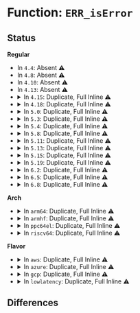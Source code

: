 # Function: <code>ERR_isError</code>

## Status
<b>Regular</b>
<ul>
<li>
In <code>4.4</code>: Absent ⚠️
</li>
<li>
In <code>4.8</code>: Absent ⚠️
</li>
<li>
In <code>4.10</code>: Absent ⚠️
</li>
<li>
In <code>4.13</code>: Absent ⚠️
</li>
<li>
<details>
<summary>In <code>4.15</code>: Duplicate, Full Inline ⚠️</summary>

**Collision:** Static Duplication

**Inline:** Full

**Transformation:** False

**Instances:**

```
In lib/zstd/decompress.c (0)
Location: lib/zstd/error_private.h:44
Inline: True
```
```
In lib/zstd/entropy_common.c (ffffffff814b9091)
Location: lib/zstd/error_private.h:44
Inline: True
```
```
In lib/zstd/fse_decompress.c (0)
Location: lib/zstd/error_private.h:44
Inline: True
```
</details>
</li>
<li>
<details>
<summary>In <code>4.18</code>: Duplicate, Full Inline ⚠️</summary>

**Collision:** Static Duplication

**Inline:** Full

**Transformation:** False

**Instances:**

```
In lib/zstd/decompress.c (0)
Location: lib/zstd/error_private.h:44
Inline: True
```
```
In lib/zstd/entropy_common.c (ffffffff814eb8a0)
Location: lib/zstd/error_private.h:44
Inline: True
```
```
In lib/zstd/fse_decompress.c (0)
Location: lib/zstd/error_private.h:44
Inline: True
```
</details>
</li>
<li>
<details>
<summary>In <code>5.0</code>: Duplicate, Full Inline ⚠️</summary>

**Collision:** Static Duplication

**Inline:** Full

**Transformation:** False

**Instances:**

```
In lib/zstd/decompress.c (0)
Location: lib/zstd/error_private.h:44
Inline: True
```
```
In lib/zstd/entropy_common.c (ffffffff814ff5f0)
Location: lib/zstd/error_private.h:44
Inline: True
```
```
In lib/zstd/fse_decompress.c (0)
Location: lib/zstd/error_private.h:44
Inline: True
```
</details>
</li>
<li>
<details>
<summary>In <code>5.3</code>: Duplicate, Full Inline ⚠️</summary>

**Collision:** Static Duplication

**Inline:** Full

**Transformation:** False

**Instances:**

```
In lib/zstd/decompress.c (0)
Location: lib/zstd/error_private.h:44
Inline: True
```
```
In lib/zstd/entropy_common.c (ffffffff8152d7c0)
Location: lib/zstd/error_private.h:44
Inline: True
Inline callers:
  - lib/zstd/entropy_common.c:HUF_isError
```
```
In lib/zstd/fse_decompress.c (0)
Location: lib/zstd/error_private.h:44
Inline: True
```
</details>
</li>
<li>
<details>
<summary>In <code>5.4</code>: Duplicate, Full Inline ⚠️</summary>

**Collision:** Static Duplication

**Inline:** Full

**Transformation:** False

**Instances:**

```
In lib/zstd/decompress.c (0)
Location: lib/zstd/error_private.h:44
Inline: True
```
```
In lib/zstd/entropy_common.c (ffffffff8154e650)
Location: lib/zstd/error_private.h:44
Inline: True
Inline callers:
  - lib/zstd/entropy_common.c:HUF_isError
```
```
In lib/zstd/fse_decompress.c (0)
Location: lib/zstd/error_private.h:44
Inline: True
```
</details>
</li>
<li>
<details>
<summary>In <code>5.8</code>: Duplicate, Full Inline ⚠️</summary>

**Collision:** Static Duplication

**Inline:** Full

**Transformation:** False

**Instances:**

```
In lib/zstd/huf_compress.c (0)
Location: lib/zstd/error_private.h:44
Inline: True
```
```
In lib/zstd/compress.c (0)
Location: lib/zstd/error_private.h:44
Inline: True
```
```
In lib/zstd/entropy_common.c (ffffffff815cc560)
Location: lib/zstd/error_private.h:44
Inline: True
```
```
In lib/zstd/fse_decompress.c (0)
Location: lib/zstd/error_private.h:44
Inline: True
```
```
In lib/zstd/decompress.c (0)
Location: lib/zstd/error_private.h:44
Inline: True
```
</details>
</li>
<li>
<details>
<summary>In <code>5.11</code>: Duplicate, Full Inline ⚠️</summary>

**Collision:** Static Duplication

**Inline:** Full

**Transformation:** False

**Instances:**

```
In lib/zstd/huf_compress.c (0)
Location: lib/zstd/error_private.h:44
Inline: True
```
```
In lib/zstd/compress.c (0)
Location: lib/zstd/error_private.h:44
Inline: True
```
```
In lib/zstd/entropy_common.c (ffffffff815ea0c5)
Location: lib/zstd/error_private.h:44
Inline: True
```
```
In lib/zstd/fse_decompress.c (0)
Location: lib/zstd/error_private.h:44
Inline: True
```
```
In lib/zstd/decompress.c (0)
Location: lib/zstd/error_private.h:44
Inline: True
```
</details>
</li>
<li>
<details>
<summary>In <code>5.13</code>: Duplicate, Full Inline ⚠️</summary>

**Collision:** Static Duplication

**Inline:** Full

**Transformation:** False

**Instances:**

```
In lib/zstd/decompress.c (0)
Location: lib/zstd/error_private.h:44
Inline: True
```
```
In lib/zstd/entropy_common.c (ffffffff815d81d5)
Location: lib/zstd/error_private.h:44
Inline: True
```
```
In lib/zstd/fse_decompress.c (0)
Location: lib/zstd/error_private.h:44
Inline: True
```
</details>
</li>
<li>
<details>
<summary>In <code>5.15</code>: Duplicate, Full Inline ⚠️</summary>

**Collision:** Static Duplication

**Inline:** Full

**Transformation:** False

**Instances:**

```
In lib/zstd/decompress.c (0)
Location: lib/zstd/error_private.h:44
Inline: True
```
```
In lib/zstd/entropy_common.c (ffffffff81643485)
Location: lib/zstd/error_private.h:44
Inline: True
```
```
In lib/zstd/fse_decompress.c (0)
Location: lib/zstd/error_private.h:44
Inline: True
```
</details>
</li>
<li>
<details>
<summary>In <code>5.19</code>: Duplicate, Full Inline ⚠️</summary>

**Collision:** Static Duplication

**Inline:** Full

**Transformation:** False

**Instances:**

```
In lib/zstd/zstd_compress_module.c (0)
Location: lib/zstd/common/error_private.h:45
Inline: True
```
```
In lib/zstd/common/entropy_common.c (ffffffff81709fd5)
Location: lib/zstd/common/error_private.h:45
Inline: True
Inline callers:
  - lib/zstd/common/entropy_common.c:HUF_isError
```
```
In lib/zstd/common/fse_decompress.c (0)
Location: lib/zstd/common/error_private.h:45
Inline: True
```
```
In lib/zstd/common/zstd_common.c (ffffffff8170d345)
Location: lib/zstd/common/error_private.h:45
Inline: True
Inline callers:
  - lib/zstd/common/zstd_common.c:ZSTD_isError
```
```
In lib/zstd/compress/fse_compress.c (0)
Location: lib/zstd/common/error_private.h:45
Inline: True
```
```
In lib/zstd/compress/hist.c (ffffffff8170f035)
Location: lib/zstd/common/error_private.h:45
Inline: True
Inline callers:
  - lib/zstd/compress/hist.c:HIST_isError
```
```
In lib/zstd/compress/huf_compress.c (0)
Location: lib/zstd/common/error_private.h:45
Inline: True
```
```
In lib/zstd/compress/zstd_compress.c (0)
Location: lib/zstd/common/error_private.h:45
Inline: True
```
```
In lib/zstd/compress/zstd_compress_literals.c (0)
Location: lib/zstd/common/error_private.h:45
Inline: True
```
```
In lib/zstd/compress/zstd_compress_sequences.c (0)
Location: lib/zstd/common/error_private.h:45
Inline: True
```
```
In lib/zstd/compress/zstd_compress_superblock.c (0)
Location: lib/zstd/common/error_private.h:45
Inline: True
```
```
In lib/zstd/compress/zstd_ldm.c (0)
Location: lib/zstd/common/error_private.h:45
Inline: True
```
```
In lib/zstd/decompress/huf_decompress.c (0)
Location: lib/zstd/common/error_private.h:45
Inline: True
```
```
In lib/zstd/decompress/zstd_ddict.c (0)
Location: lib/zstd/common/error_private.h:45
Inline: True
```
```
In lib/zstd/decompress/zstd_decompress.c (0)
Location: lib/zstd/common/error_private.h:45
Inline: True
```
```
In lib/zstd/decompress/zstd_decompress_block.c (0)
Location: lib/zstd/common/error_private.h:45
Inline: True
```
</details>
</li>
<li>
<details>
<summary>In <code>6.2</code>: Duplicate, Full Inline ⚠️</summary>

**Collision:** Static Duplication

**Inline:** Full

**Transformation:** False

**Instances:**

```
In lib/zstd/zstd_compress_module.c (0)
Location: lib/zstd/common/error_private.h:47
Inline: True
```
```
In lib/zstd/compress/fse_compress.c (0)
Location: lib/zstd/common/error_private.h:47
Inline: True
```
```
In lib/zstd/compress/hist.c (ffffffff817fe0f5)
Location: lib/zstd/common/error_private.h:47
Inline: True
Inline callers:
  - lib/zstd/compress/hist.c:HIST_isError
```
```
In lib/zstd/compress/huf_compress.c (0)
Location: lib/zstd/common/error_private.h:47
Inline: True
```
```
In lib/zstd/compress/zstd_compress.c (0)
Location: lib/zstd/common/error_private.h:47
Inline: True
```
```
In lib/zstd/compress/zstd_compress_literals.c (0)
Location: lib/zstd/common/error_private.h:47
Inline: True
```
```
In lib/zstd/compress/zstd_compress_sequences.c (0)
Location: lib/zstd/common/error_private.h:47
Inline: True
```
```
In lib/zstd/compress/zstd_compress_superblock.c (0)
Location: lib/zstd/common/error_private.h:47
Inline: True
```
```
In lib/zstd/compress/zstd_ldm.c (0)
Location: lib/zstd/common/error_private.h:47
Inline: True
```
```
In lib/zstd/decompress/huf_decompress.c (0)
Location: lib/zstd/common/error_private.h:47
Inline: True
```
```
In lib/zstd/decompress/zstd_ddict.c (0)
Location: lib/zstd/common/error_private.h:47
Inline: True
```
```
In lib/zstd/decompress/zstd_decompress.c (0)
Location: lib/zstd/common/error_private.h:47
Inline: True
```
```
In lib/zstd/decompress/zstd_decompress_block.c (0)
Location: lib/zstd/common/error_private.h:47
Inline: True
```
```
In lib/zstd/common/entropy_common.c (ffffffff81884b15)
Location: lib/zstd/common/error_private.h:47
Inline: True
Inline callers:
  - lib/zstd/common/entropy_common.c:HUF_isError
```
```
In lib/zstd/common/fse_decompress.c (0)
Location: lib/zstd/common/error_private.h:47
Inline: True
```
```
In lib/zstd/common/zstd_common.c (ffffffff81887935)
Location: lib/zstd/common/error_private.h:47
Inline: True
Inline callers:
  - lib/zstd/common/zstd_common.c:ZSTD_isError
```
</details>
</li>
<li>
<details>
<summary>In <code>6.5</code>: Duplicate, Full Inline ⚠️</summary>

**Collision:** Static Duplication

**Inline:** Full

**Transformation:** False

**Instances:**

```
In lib/zstd/zstd_compress_module.c (0)
Location: lib/zstd/common/error_private.h:47
Inline: True
```
```
In lib/zstd/compress/fse_compress.c (0)
Location: lib/zstd/common/error_private.h:47
Inline: True
```
```
In lib/zstd/compress/hist.c (ffffffff8183e935)
Location: lib/zstd/common/error_private.h:47
Inline: True
Inline callers:
  - lib/zstd/compress/hist.c:HIST_isError
```
```
In lib/zstd/compress/huf_compress.c (0)
Location: lib/zstd/common/error_private.h:47
Inline: True
```
```
In lib/zstd/compress/zstd_compress.c (0)
Location: lib/zstd/common/error_private.h:47
Inline: True
```
```
In lib/zstd/compress/zstd_compress_literals.c (0)
Location: lib/zstd/common/error_private.h:47
Inline: True
```
```
In lib/zstd/compress/zstd_compress_sequences.c (0)
Location: lib/zstd/common/error_private.h:47
Inline: True
```
```
In lib/zstd/compress/zstd_compress_superblock.c (0)
Location: lib/zstd/common/error_private.h:47
Inline: True
```
```
In lib/zstd/compress/zstd_ldm.c (0)
Location: lib/zstd/common/error_private.h:47
Inline: True
```
```
In lib/zstd/decompress/huf_decompress.c (0)
Location: lib/zstd/common/error_private.h:47
Inline: True
```
```
In lib/zstd/decompress/zstd_ddict.c (0)
Location: lib/zstd/common/error_private.h:47
Inline: True
```
```
In lib/zstd/decompress/zstd_decompress.c (0)
Location: lib/zstd/common/error_private.h:47
Inline: True
```
```
In lib/zstd/decompress/zstd_decompress_block.c (0)
Location: lib/zstd/common/error_private.h:47
Inline: True
```
```
In lib/zstd/common/entropy_common.c (ffffffff818c7025)
Location: lib/zstd/common/error_private.h:47
Inline: True
Inline callers:
  - lib/zstd/common/entropy_common.c:HUF_isError
```
```
In lib/zstd/common/fse_decompress.c (0)
Location: lib/zstd/common/error_private.h:47
Inline: True
```
```
In lib/zstd/common/zstd_common.c (ffffffff818c9cb5)
Location: lib/zstd/common/error_private.h:47
Inline: True
Inline callers:
  - lib/zstd/common/zstd_common.c:ZSTD_isError
```
</details>
</li>
<li>
<details>
<summary>In <code>6.8</code>: Duplicate, Full Inline ⚠️</summary>

**Collision:** Static Duplication

**Inline:** Full

**Transformation:** False

**Instances:**

```
In lib/zstd/zstd_compress_module.c (0)
Location: lib/zstd/common/error_private.h:47
Inline: True
```
```
In lib/zstd/compress/fse_compress.c (0)
Location: lib/zstd/common/error_private.h:47
Inline: True
```
```
In lib/zstd/compress/hist.c (ffffffff818904f5)
Location: lib/zstd/common/error_private.h:47
Inline: True
Inline callers:
  - lib/zstd/compress/hist.c:HIST_isError
```
```
In lib/zstd/compress/huf_compress.c (0)
Location: lib/zstd/common/error_private.h:47
Inline: True
```
```
In lib/zstd/compress/zstd_compress.c (0)
Location: lib/zstd/common/error_private.h:47
Inline: True
```
```
In lib/zstd/compress/zstd_compress_literals.c (0)
Location: lib/zstd/common/error_private.h:47
Inline: True
```
```
In lib/zstd/compress/zstd_compress_sequences.c (0)
Location: lib/zstd/common/error_private.h:47
Inline: True
```
```
In lib/zstd/compress/zstd_compress_superblock.c (0)
Location: lib/zstd/common/error_private.h:47
Inline: True
```
```
In lib/zstd/compress/zstd_ldm.c (0)
Location: lib/zstd/common/error_private.h:47
Inline: True
```
```
In lib/zstd/decompress/huf_decompress.c (0)
Location: lib/zstd/common/error_private.h:47
Inline: True
```
```
In lib/zstd/decompress/zstd_ddict.c (0)
Location: lib/zstd/common/error_private.h:47
Inline: True
```
```
In lib/zstd/decompress/zstd_decompress.c (0)
Location: lib/zstd/common/error_private.h:47
Inline: True
```
```
In lib/zstd/decompress/zstd_decompress_block.c (0)
Location: lib/zstd/common/error_private.h:47
Inline: True
```
```
In lib/zstd/common/entropy_common.c (ffffffff81918be5)
Location: lib/zstd/common/error_private.h:47
Inline: True
Inline callers:
  - lib/zstd/common/entropy_common.c:HUF_isError
```
```
In lib/zstd/common/fse_decompress.c (0)
Location: lib/zstd/common/error_private.h:47
Inline: True
```
```
In lib/zstd/common/zstd_common.c (ffffffff8191b875)
Location: lib/zstd/common/error_private.h:47
Inline: True
Inline callers:
  - lib/zstd/common/zstd_common.c:ZSTD_isError
```
</details>
</li>
</ul>
<b>Arch</b>
<ul>
<li>
<details>
<summary>In <code>arm64</code>: Duplicate, Full Inline ⚠️</summary>

**Collision:** Static Duplication

**Inline:** Full

**Transformation:** False

**Instances:**

```
In lib/zstd/decompress.c (0)
Location: lib/zstd/error_private.h:44
Inline: True
```
```
In lib/zstd/entropy_common.c (ffff80001065a760)
Location: lib/zstd/error_private.h:44
Inline: True
```
```
In lib/zstd/fse_decompress.c (0)
Location: lib/zstd/error_private.h:44
Inline: True
```
</details>
</li>
<li>
<details>
<summary>In <code>armhf</code>: Duplicate, Full Inline ⚠️</summary>

**Collision:** Static Duplication

**Inline:** Full

**Transformation:** False

**Instances:**

```
In lib/zstd/decompress.c (0)
Location: lib/zstd/error_private.h:44
Inline: True
```
```
In lib/zstd/entropy_common.c (c0803d4c)
Location: lib/zstd/error_private.h:44
Inline: True
```
```
In lib/zstd/fse_decompress.c (0)
Location: lib/zstd/error_private.h:44
Inline: True
```
</details>
</li>
<li>
<details>
<summary>In <code>ppc64el</code>: Duplicate, Full Inline ⚠️</summary>

**Collision:** Static Duplication

**Inline:** Full

**Transformation:** False

**Instances:**

```
In lib/zstd/decompress.c (0)
Location: lib/zstd/error_private.h:44
Inline: True
```
```
In lib/zstd/entropy_common.c (c00000000080b580)
Location: lib/zstd/error_private.h:44
Inline: True
Inline callers:
  - lib/zstd/entropy_common.c:HUF_isError
```
```
In lib/zstd/fse_decompress.c (0)
Location: lib/zstd/error_private.h:44
Inline: True
```
</details>
</li>
<li>
<details>
<summary>In <code>riscv64</code>: Duplicate, Full Inline ⚠️</summary>

**Collision:** Static Duplication

**Inline:** Full

**Transformation:** False

**Instances:**

```
In lib/zstd/decompress.c (0)
Location: lib/zstd/error_private.h:44
Inline: True
```
```
In lib/zstd/entropy_common.c (ffffffe000488184)
Location: lib/zstd/error_private.h:44
Inline: True
```
```
In lib/zstd/fse_decompress.c (0)
Location: lib/zstd/error_private.h:44
Inline: True
```
</details>
</li>
</ul>
<b>Flavor</b>
<ul>
<li>
<details>
<summary>In <code>aws</code>: Duplicate, Full Inline ⚠️</summary>

**Collision:** Static Duplication

**Inline:** Full

**Transformation:** False

**Instances:**

```
In lib/zstd/decompress.c (0)
Location: lib/zstd/error_private.h:44
Inline: True
```
```
In lib/zstd/entropy_common.c (ffffffff81546c30)
Location: lib/zstd/error_private.h:44
Inline: True
Inline callers:
  - lib/zstd/entropy_common.c:HUF_isError
```
```
In lib/zstd/fse_decompress.c (0)
Location: lib/zstd/error_private.h:44
Inline: True
```
</details>
</li>
<li>
<details>
<summary>In <code>azure</code>: Duplicate, Full Inline ⚠️</summary>

**Collision:** Static Duplication

**Inline:** Full

**Transformation:** False

**Instances:**

```
In lib/zstd/decompress.c (0)
Location: lib/zstd/error_private.h:44
Inline: True
```
```
In lib/zstd/entropy_common.c (ffffffff81536f10)
Location: lib/zstd/error_private.h:44
Inline: True
Inline callers:
  - lib/zstd/entropy_common.c:HUF_isError
```
```
In lib/zstd/fse_decompress.c (0)
Location: lib/zstd/error_private.h:44
Inline: True
```
</details>
</li>
<li>
<details>
<summary>In <code>gcp</code>: Duplicate, Full Inline ⚠️</summary>

**Collision:** Static Duplication

**Inline:** Full

**Transformation:** False

**Instances:**

```
In lib/zstd/decompress.c (0)
Location: lib/zstd/error_private.h:44
Inline: True
```
```
In lib/zstd/entropy_common.c (ffffffff81542970)
Location: lib/zstd/error_private.h:44
Inline: True
Inline callers:
  - lib/zstd/entropy_common.c:HUF_isError
```
```
In lib/zstd/fse_decompress.c (0)
Location: lib/zstd/error_private.h:44
Inline: True
```
</details>
</li>
<li>
<details>
<summary>In <code>lowlatency</code>: Duplicate, Full Inline ⚠️</summary>

**Collision:** Static Duplication

**Inline:** Full

**Transformation:** False

**Instances:**

```
In lib/zstd/decompress.c (0)
Location: lib/zstd/error_private.h:44
Inline: True
```
```
In lib/zstd/entropy_common.c (ffffffff8155c7a0)
Location: lib/zstd/error_private.h:44
Inline: True
Inline callers:
  - lib/zstd/entropy_common.c:HUF_isError
```
```
In lib/zstd/fse_decompress.c (0)
Location: lib/zstd/error_private.h:44
Inline: True
```
</details>
</li>
</ul>

## Differences
